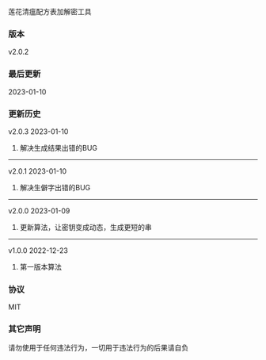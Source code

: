 莲花清瘟配方表加解密工具

### 版本
v2.0.2

### 最后更新 
2023-01-10

### 更新历史

v2.0.3 2023-01-10

1. 解决生成结果出错的BUG

---

v2.0.1 2023-01-10  

1. 解决生僻字出错的BUG

---

v2.0.0 2023-01-09  

1. 更新算法，让密钥变成动态，生成更短的串

---

v1.0.0 2022-12-23 

1. 第一版本算法

### 协议
MIT

### 其它声明
请勿使用于任何违法行为，一切用于违法行为的后果请自负